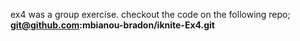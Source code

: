 ex4 was a group exercise. checkout the code on the following repo;
**git@github.com:mbianou-bradon/iknite-Ex4.git**